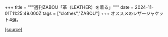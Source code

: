 +++
title = """週刊ZABOU「革（LEATHER）を着る」"""
date = 2024-11-01T11:25:49.000Z
tags = ["clothes","ZABOU"]
+++
オススメのレザージャケット4選。

[[source]](https://zabou.org/2024/11/01/311643/)
